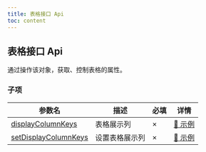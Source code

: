 ```yaml
---
title: 表格接口 Api
toc: content
---
```


## 表格接口 Api

通过操作该对象，获取、控制表格的属性。

### 子项

| 参数名 | 描述 | 必填 | 详情 |
| ----- | ---- | ---- | ---- |
| [displayColumnKeys](/drip-table/api/display-column-keys) | 表格展示列 | × | [🔗 示例](/drip-table/api/display-column-keys) |
| [setDisplayColumnKeys](/drip-table/api/set-display-column-keys) | 设置表格展示列 | × | [🔗 示例](/drip-table/api/set-display-column-keys) |
